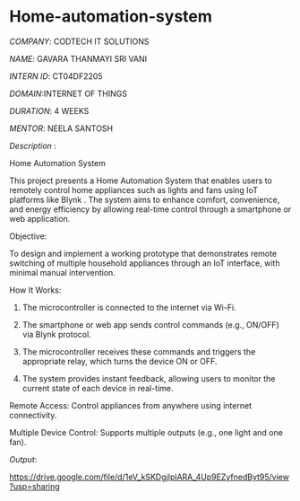 # Home-automation-system
*COMPANY*: CODTECH IT SOLUTIONS

*NAME*: GAVARA THANMAYI SRI VANI 

*INTERN ID*: CT04DF2205

*DOMAIN*:INTERNET OF THINGS

*DURATION*: 4 WEEKS

*MENTOR*: NEELA SANTOSH

*Description* :

Home Automation System 

This project presents a Home Automation System that enables users to remotely control home appliances such as lights and fans using IoT platforms like Blynk . The system aims to enhance comfort, convenience, and energy efficiency by allowing real-time control through a smartphone or web application.

Objective:

To design and implement a working prototype that demonstrates remote switching of multiple household appliances through an IoT interface, with minimal manual intervention.

 
 How It Works:

1. The microcontroller is connected to the internet via Wi-Fi.


2. The smartphone or web app sends control commands (e.g., ON/OFF) via Blynk protocol.


3. The microcontroller receives these commands and triggers the appropriate relay, which turns the device ON or OFF.


4. The system provides instant feedback, allowing users to monitor the current state of each device in real-time.


Remote Access: Control appliances from anywhere using internet connectivity.

Multiple Device Control: Supports multiple outputs (e.g., one light and one fan).

*Output*:

https://drive.google.com/file/d/1eV_kSKDgjIplARA_4Up9EZyfnedByt95/view?usp=sharing
